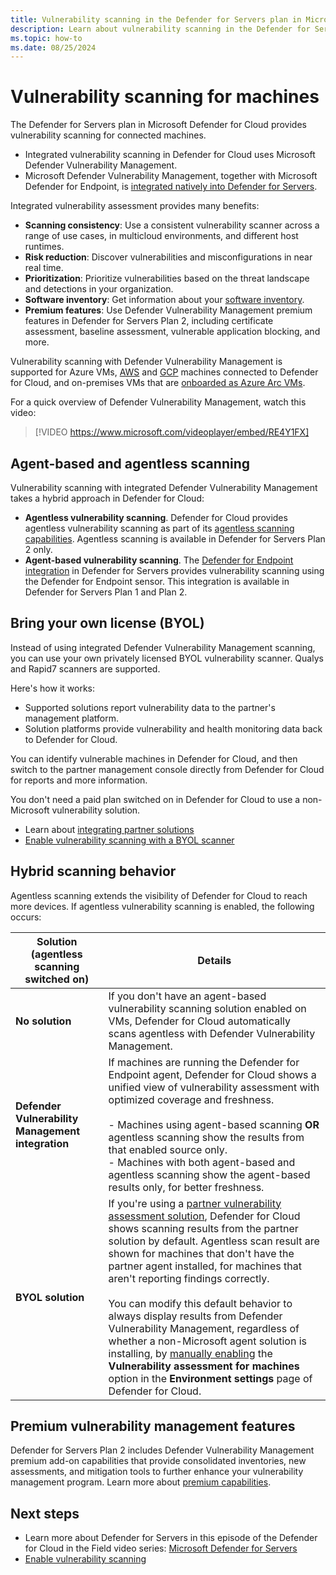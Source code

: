 ```yaml
---
title: Vulnerability scanning in the Defender for Servers plan in Microsoft Defender for Cloud.
description: Learn about vulnerability scanning in the Defender for Servers plan in Microsoft Defender for Cloud.
ms.topic: how-to
ms.date: 08/25/2024
---
```


# Vulnerability scanning for machines

The Defender for Servers plan in Microsoft Defender for Cloud provides vulnerability scanning for connected machines.

- Integrated vulnerability scanning in Defender for Cloud uses Microsoft Defender Vulnerability Management. 
- Microsoft Defender Vulnerability Management, together with Microsoft Defender for Endpoint, is [integrated natively into Defender for Servers](integration-defender-for-endpoint.md).

Integrated vulnerability assessment provides many benefits:

- **Scanning consistency**: Use a consistent vulnerability scanner across a range of use cases, in multicloud environments, and different host runtimes.
- **Risk reduction**: Discover vulnerabilities and misconfigurations in near real time.
- **Prioritization**: Prioritize vulnerabilities based on the threat landscape and detections in your organization.
- **Software inventory**: Get information about your [software inventory](asset-inventory.md#review-software-inventory).
- **Premium features**: Use Defender Vulnerability Management premium features in Defender for Servers Plan 2, including certificate assessment, baseline assessment, vulnerable application blocking, and more.

Vulnerability scanning with Defender Vulnerability Management is supported for Azure VMs,  [AWS](quickstart-onboard-aws.md) and [GCP](quickstart-onboard-aws.md) machines connected to Defender for Cloud, and on-premises VMs that are [onboarded as Azure Arc VMs](quickstart-onboard-machines.md).

For a quick overview of Defender Vulnerability Management, watch this video:

> [!VIDEO https://www.microsoft.com/videoplayer/embed/RE4Y1FX]

## Agent-based and agentless scanning

Vulnerability scanning with integrated Defender Vulnerability Management takes a hybrid approach in Defender for Cloud:

- **Agentless vulnerability scanning**. Defender for Cloud provides agentless vulnerability scanning as part of its [agentless scanning capabilities](concept-agentless-data-collection.md). Agentless scanning is available in Defender for Servers Plan 2 only.
- **Agent-based vulnerability scanning**. The [Defender for Endpoint integration](integration-defender-for-endpoint.md) in Defender for Servers provides vulnerability scanning using the Defender for Endpoint sensor. This integration is available in Defender for Servers Plan 1 and Plan 2.

## Bring your own license (BYOL)

Instead of using integrated Defender Vulnerability Management scanning, you can use your own privately licensed BYOL vulnerability scanner. Qualys and Rapid7 scanners are supported.

Here's how it works:

- Supported solutions report vulnerability data to the partner's management platform.
- Solution platforms provide vulnerability and health monitoring data back to Defender for Cloud.

You can identify vulnerable machines in Defender for Cloud, and then switch to the partner management console directly from Defender for Cloud for reports and more information.

You don't need a paid plan switched on in Defender for Cloud to use a non-Microsoft vulnerability solution.

- Learn about [integrating partner solutions](partner-integration.md)
- [Enable vulnerability scanning with a BYOL scanner](deploy-vulnerability-assessment-byol-vm.md)



## Hybrid scanning behavior

Agentless scanning extends the visibility of Defender for Cloud to reach more devices. If agentless vulnerability scanning is enabled, the following occurs:

**Solution<br/>(agentless scanning switched on)** | **Details**
--- | ---
**No solution** | If you don't have an agent-based vulnerability scanning solution enabled on VMs, Defender for Cloud automatically scans agentless with Defender Vulnerability Management.
**Defender Vulnerability Management integration** | If machines are running the Defender for Endpoint agent, Defender for Cloud shows a unified view of vulnerability assessment with optimized coverage and freshness.<br/><br/>- Machines using agent-based scanning **OR** agentless scanning show the results from that enabled source only.<br/>- Machines with both agent-based and agentless scanning show the agent-based results only, for better freshness.
**BYOL solution** | If you're using a [partner vulnerability assessment solution](deploy-vulnerability-assessment-byol-vm.md), Defender for Cloud shows scanning results from the partner solution by default. Agentless scan result are shown for machines that don't have the partner agent installed, for machines that aren't reporting findings correctly.<br/><br/> You can modify this default behavior to always display results from Defender Vulnerability Management, regardless of whether a non-Microsoft agent solution is installing, by [manually enabling](deploy-vulnerability-assessment-defender-vulnerability-management.md#enable-vulnerability-scanning-on-a-subscription) the **Vulnerability assessment for machines** option in the **Environment settings** page of Defender for Cloud.


## Premium vulnerability management features

Defender for Servers Plan 2 includes Defender Vulnerability Management premium add-on capabilities that provide consolidated inventories, new assessments, and mitigation tools to further enhance your vulnerability management program. Learn more about [premium capabilities](/defender-vulnerability-management/defender-vulnerability-management-capabilities#vulnerability-management-capabilities-for-endpoints).

## Next steps

- Learn more about Defender for Servers in this episode of the Defender for Cloud in the Field video series: [Microsoft Defender for Servers](episode-five.md)
- [Enable vulnerability scanning](deploy-vulnerability-assessment-defender-vulnerability-management.md)

